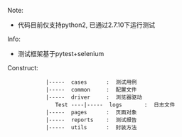 Note: 
 -  代码目前仅支持python2, 已通过2.7.10下运行测试

Info:
 - 测试框架基于pytest+selenium

Construct:


				|-----  cases      :  测试用例
				|-----  common     :  配置文件
				|-----  driver     :  浏览器驱动
	               Test ----|-----  logs       :  日志文件
				|-----  pages      :  页面对象
				|-----  reports    :  测试报告
				|-----  utils      :  封装方法
